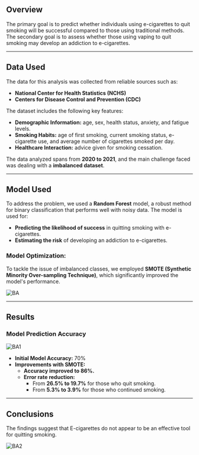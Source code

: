 ## Overview

The primary goal is to predict whether individuals using e-cigarettes to quit smoking will be successful compared to those using traditional methods. The secondary goal is to assess whether those using vaping to quit smoking may develop an addiction to e-cigarettes.

---

## Data Used

The data for this analysis was collected from reliable sources such as:

- **National Center for Health Statistics (NCHS)**
- **Centers for Disease Control and Prevention (CDC)**

The dataset includes the following key features:
- **Demographic Information:** age, sex, health status, anxiety, and fatigue levels.
- **Smoking Habits:** age of first smoking, current smoking status, e-cigarette use, and average number of cigarettes smoked per day.
- **Healthcare Interaction:** advice given for smoking cessation.

The data analyzed spans from **2020 to 2021**, and the main challenge faced was dealing with a **imbalanced dataset**.

---

## Model Used

To address the problem, we used a **Random Forest** model, a robust method for binary classification that performs well with noisy data. The model is used for:

- **Predicting the likelihood of success** in quitting smoking with e-cigarettes.
- **Estimating the risk** of developing an addiction to e-cigarettes.

### Model Optimization:
To tackle the issue of imbalanced classes, we employed **SMOTE (Synthetic Minority Over-sampling Technique)**, which significantly improved the model's performance.

![BA](https://github.com/user-attachments/assets/97d6e2b0-a6ca-4d93-a885-3295b84eeaaf)

---

## Results

### Model Prediction Accuracy

![BA1](https://github.com/user-attachments/assets/d13770d0-d422-4d03-9139-cfc896f9ea2c)

- **Initial Model Accuracy:** 70%
- **Improvements with SMOTE:**
  - **Accuracy improved to 86%.**
  - **Error rate reduction:** 
    - From **26.5% to 19.7%** for those who quit smoking.
    - From **5.3% to 3.9%** for those who continued smoking.

---

## Conclusions

The findings suggest that E-cigarettes do not appear to be an effective tool for quitting smoking.

![BA2](https://github.com/user-attachments/assets/200d5bed-6944-4322-8e7b-f91ce37d0091)
